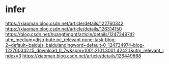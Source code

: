 # infer

https://xiaoman.blog.csdn.net/article/details/122760342
https://xiaoman.blog.csdn.net/article/details/126314150
https://blog.csdn.net/huangfengnt/article/details/124734974?utm_medium=distribute.pc_relevant.none-task-blog-2~default~baidujs_baidulandingword~default-0-124734974-blog-122760342.t5_download_0_7w&spm=1001.2101.3001.4242.1&utm_relevant_index=3
https://xiaoman.blog.csdn.net/article/details/126449668
